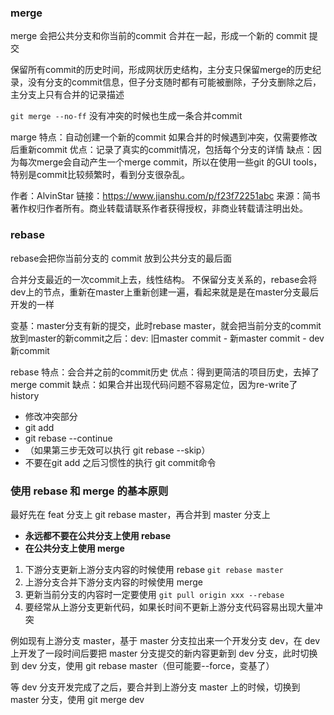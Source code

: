 ### merge
merge 会把公共分支和你当前的commit 合并在一起，形成一个新的 commit 提交

保留所有commit的历史时间，形成网状历史结构，主分支只保留merge的历史纪录，没有分支的commit信息，但子分支随时都有可能被删除，子分支删除之后，主分支上只有合并的记录描述

`git merge --no-ff` 没有冲突的时候也生成一条合并commit

marge 特点：自动创建一个新的commit
如果合并的时候遇到冲突，仅需要修改后重新commit
优点：记录了真实的commit情况，包括每个分支的详情
缺点：因为每次merge会自动产生一个merge commit，所以在使用一些git 的GUI tools，特别是commit比较频繁时，看到分支很杂乱。

作者：AlvinStar
链接：https://www.jianshu.com/p/f23f72251abc
来源：简书
著作权归作者所有。商业转载请联系作者获得授权，非商业转载请注明出处。

### rebase
rebase会把你当前分支的 commit 放到公共分支的最后面

合并分支最近的一次commit上去，线性结构。
不保留分支关系的，rebase会将dev上的节点，重新在master上重新创建一遍，看起来就是是在master分支最后开发的一样

变基：master分支有新的提交，此时rebase master，就会把当前分支的commit放到master的新commit之后：dev: 旧master commit - 新master commit - dev新commit

rebase 特点：会合并之前的commit历史
优点：得到更简洁的项目历史，去掉了merge commit
缺点：如果合并出现代码问题不容易定位，因为re-write了history
- 修改冲突部分
- git add
- git rebase --continue
- （如果第三步无效可以执行 git rebase --skip）
- 不要在git add 之后习惯性的执行 git commit命令

### 使用 rebase 和 merge 的基本原则
最好先在 feat 分支上 git rebase master，再合并到 master 分支上

- **永远都不要在公共分支上使用 rebase**
- **在公共分支上使用 merge**

1. 下游分支更新上游分支内容的时候使用 rebase  `git rebase master`
2. 上游分支合并下游分支内容的时候使用 merge
3. 更新当前分支的内容时一定要使用 `git pull origin xxx --rebase`
4. 要经常从上游分支更新代码，如果长时间不更新上游分支代码容易出现大量冲突

例如现有上游分支 master，基于 master 分支拉出来一个开发分支 dev，在 dev 上开发了一段时间后要把 master 分支提交的新内容更新到 dev 分支，此时切换到 dev 分支，使用 git rebase master（但可能要--force，变基了）

等 dev 分支开发完成了之后，要合并到上游分支 master 上的时候，切换到 master 分支，使用 git merge dev
